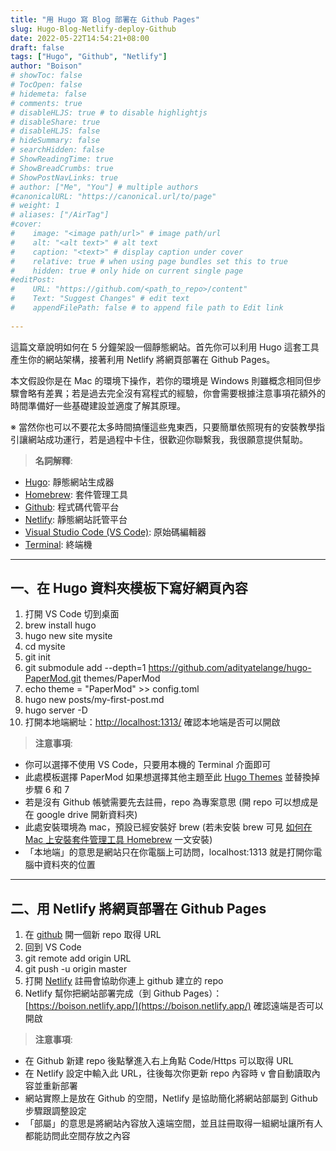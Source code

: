 ```yaml
---
title: "用 Hugo 寫 Blog 部署在 Github Pages"
slug: Hugo-Blog-Netlify-deploy-Github
date: 2022-05-22T14:54:21+08:00
draft: false
tags: ["Hugo", "Github", "Netlify"]
author: "Boison"
# showToc: false
# TocOpen: false
# hidemeta: false
# comments: true
# disableHLJS: true # to disable highlightjs
# disableShare: true
# disableHLJS: false
# hideSummary: false
# searchHidden: false
# ShowReadingTime: true
# ShowBreadCrumbs: true
# ShowPostNavLinks: true
# author: ["Me", "You"] # multiple authors
#canonicalURL: "https://canonical.url/to/page"
# weight: 1
# aliases: ["/AirTag"]
#cover:
#    image: "<image path/url>" # image path/url
#    alt: "<alt text>" # alt text
#    caption: "<text>" # display caption under cover
#    relative: true # when using page bundles set this to true
#    hidden: true # only hide on current single page
#editPost:
#    URL: "https://github.com/<path_to_repo>/content"
#    Text: "Suggest Changes" # edit text
#    appendFilePath: false # to append file path to Edit link
  
---
```


這篇文章說明如何在 5 分鐘架設一個靜態網站。首先你可以利用 Hugo 這套工具產生你的網站架構，接著利用 Netlify 將網頁部署在 Github Pages。

本文假設你是在 Mac 的環境下操作，若你的環境是 Windows 則雖概念相同但步驟會略有差異；若是過去完全沒有寫程式的經驗，你會需要根據注意事項花額外的時間準備好一些基礎建設並適度了解其原理。

※ 當然你也可以不要花太多時間搞懂這些鬼東西，只要簡單依照現有的安裝教學指引讓網站成功運行，若是過程中卡住，很歡迎你聯繫我，我很願意提供幫助。

> **名詞解釋**:

- [Hugo](https://gohugo.io/): 靜態網站生成器
- [Homebrew](https://brew.sh/index_zh-tw): 套件管理工具
- [Github](https://github.com/): 程式碼代管平台
- [Netlify](https://www.netlify.com/): 靜態網站託管平台
- [Visual Studio Code (VS Code)](https://code.visualstudio.com/): 原始碼編輯器
- [Terminal](https://zh.wikipedia.org/zh-tw/%E7%B5%82%E7%AB%AF): 終端機

---

## 一、在 Hugo 資料夾模板下寫好網頁內容

1. 打開 VS Code 切到桌面
2. brew install hugo
3. hugo new site mysite
4. cd mysite
5. git init
6. git submodule add --depth=1 https://github.com/adityatelange/hugo-PaperMod.git themes/PaperMod
7. echo theme = \"PaperMod\" >> config.toml
8. hugo new posts/my-first-post.md
9. hugo server -D
10. 打開本地端網址：[http://localhost:1313/](http://localhost:1313/) 確認本地端是否可以開啟

> **注意事項**:

- 你可以選擇不使用 VS Code，只要用本機的 Terminal 介面即可
- 此處模板選擇 PaperMod 如果想選擇其他主題至此 [Hugo Themes](https://themes.gohugo.io/) 並替換掉步驟 6 和 7
- 若是沒有 Github 帳號需要先去註冊，repo 為專案意思 (開 repo 可以想成是在 google drive 開新資料夾)
- 此處安裝環境為 mac，預設已經安裝好 brew (若未安裝 brew 可見 [如何在 Mac 上安裝套件管理工具 Homebrew](https://redox-ccy.medium.com/%E7%AD%86%E8%A8%98-%E5%A6%82%E4%BD%95%E5%9C%A8mac%E4%B8%8A%E5%AE%89%E8%A3%9Dhomebrew-87f127c6ebcf) 一文安裝)
- 「本地端」的意思是網站只在你電腦上可訪問，localhost:1313 就是打開你電腦中資料夾的位置

---

## 二、用 Netlify 將網頁部署在 Github Pages

1. 在 [github](https://github.com/) 開一個新 repo 取得 URL
2. 回到 VS Code
3. git remote add origin URL
4. git push -u origin master
5. 打開 [Netlify](https://www.netlify.com/) 註冊會協助你連上 github 建立的 repo
6. Netlify 幫你把網站部署完成（到 Github Pages）：[https://boison.netlify.app/](https://boison.netlify.app/) 確認遠端是否可以開啟

> **注意事項**:

- 在 Github 新建 repo 後點擊進入右上角點 Code/Https 可以取得 URL
- 在 Netlify 設定中輸入此 URL，往後每次你更新 repo 內容時 v 會自動讀取內容並重新部署
- 網站實際上是放在 Github 的空間，Netlify 是協助簡化將網站部屬到 Github 步驟跟調整設定
- 「部屬」的意思是將網站內容放入遠端空間，並且註冊取得一組網址讓所有人都能訪問此空間存放之內容
